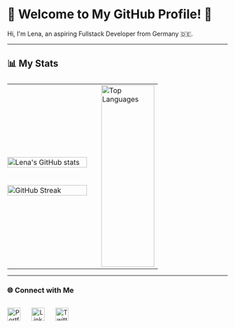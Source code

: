 # 🌟 Welcome to My GitHub Profile! 🌟

Hi, I'm Lena, an aspiring Fullstack Developer from Germany 🇩🇪.  

---

## 📊 My Stats

<div align="center">
    <table style="width: 100%; max-width: 800px; margin: auto; border-collapse: collapse; border: none; display: flex; align-items: stretch;">
        <tr style="display: flex; width: 100%;  display: flex; border: none;
    flex-direction: row;
    align-items: center;
    gap: 25px;">
            <!-- Linker Container: GitHub Stats und GitHub Streaks -->
            <td style="flex: 3; display: flex; flex-direction: column; gap: 20px; border: none; padding: 0;">
                <div style="margin-bottom: 20px; flex: 1;">
                    <img src="https://github-readme-stats.vercel.app/api?username=Lenam0n&show_icons=true&theme=material-palenight" alt="Lena's GitHub stats" width="100%">
                </div>
                <div style="flex: 1;">
                    <img src="https://streak-stats.demolab.com?user=Lenam0n&theme=material-palenight&date_format=M%20j%5B%2C%20Y%5D&mode=weekly" alt="GitHub Streak" width="100%">
                </div>
            </td>
            <!-- Rechter Container: Top Languages -->
            <td style="flex: 2; border: none; display: flex; align-items: center; justify-content: center;">
                <img src="https://github-readme-stats.vercel.app/api/top-langs/?username=Lenam0n&langs_count=8&theme=material-palenight&hide=Shaderlab,HLSL,HTML,CSS" alt="Top Languages" style="max-height: 100%; width: 100%;     height: 415px;">
            </td>
        </tr>
    </table>
</div>

---

### 🌐 Connect with Me
<div align="center" style="margin-top: 30px;">
    <div style="display: flex; align-items: center; gap: 25px;">
        <!-- Portfolio -->
        <a href="https://lenam0n.net" target="_blank" style="text-decoration: none;">
            <img src="https://img.icons8.com/ios-filled/50/000000/web-design.png" alt="Portfolio Icon" width="30px" />
        </a>
        <!-- LinkedIn -->
        <a href="https://www.linkedin.com/in/lenam0n/" target="_blank" style="text-decoration: none;">
            <img src="https://img.icons8.com/ios-filled/50/0077b5/linkedin.png" alt="LinkedIn Icon" width="30px" />
        </a>
        <!-- Twitter -->
        <a href="https://x.com/Lenam0n" target="_blank" style="text-decoration: none;">
            <img src="https://img.icons8.com/ios-filled/50/1da1f2/twitter.png" alt="Twitter Icon" width="30px" />
        </a>
    </div>
</div>
